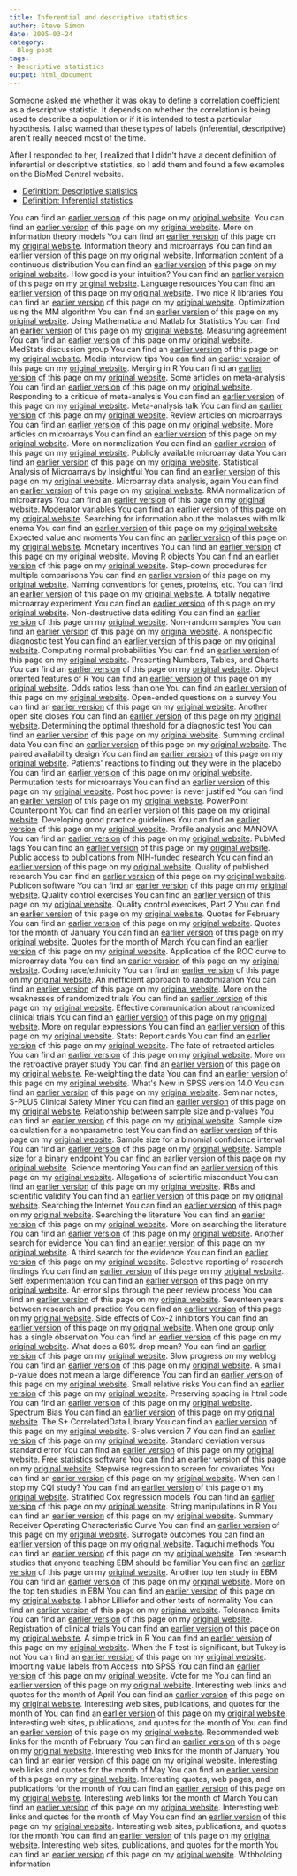 ```yaml
---
title: Inferential and descriptive statistics
author: Steve Simon
date: 2005-03-24
category:
- Blog post
tags:
- Descriptive statistics
output: html_document
---
```

Someone asked me whether it was okay to define a correlation coefficient
as a descriptive statistic. It depends on whether the correlation is
being used to describe a population or if it is intended to test a
particular hypothesis. I also warned that these types of labels
(inferential, descriptive) aren\'t really needed most of the time.

After I responded to her, I realized that I didn\'t have a decent
definition of inferential or descriptive statistics, so I add them and
found a few examples on the BioMed Central website.

-   [Definition: Descriptive
    statistics](www.childrensmercy.org/definitions/descriptive.statistics.htm)
-   [Definition: Inferential
    statistics](www.childrensmercy.org/definitions/inferential.statistics.htm)

You can find an [earlier version](http://www.pmean.com/05/InferentialDescriptive.html) of this page on my [original website](http://www.pmean.com/original_site.html).
You can find an [earlier version](http://www.pmean.com/05/InformationTheory.html) of this page on my [original website](http://www.pmean.com/original_site.html). More on information theory models
You can find an [earlier version](http://www.pmean.com/05/InformationTheoryA.html) of this page on my [original website](http://www.pmean.com/original_site.html). Information theory and microarrays
You can find an [earlier version](http://www.pmean.com/05/InformationTheoryB.html) of this page on my [original website](http://www.pmean.com/original_site.html). Information content of a continuous distribution
You can find an [earlier version](http://www.pmean.com/05/Intuition.html) of this page on my [original website](http://www.pmean.com/original_site.html). How good is your intuition?
You can find an [earlier version](http://www.pmean.com/05/LanguageResources.html) of this page on my [original website](http://www.pmean.com/original_site.html). Language resources
You can find an [earlier version](http://www.pmean.com/05/LibrariesR.html) of this page on my [original website](http://www.pmean.com/original_site.html). Two nice R libraries
You can find an [earlier version](http://www.pmean.com/05/MMalgorithm.html) of this page on my [original website](http://www.pmean.com/original_site.html). Optimization using the MM algorithm
You can find an [earlier version](http://www.pmean.com/05/MathematicaMatlab.html) of this page on my [original website](http://www.pmean.com/original_site.html). Using Mathematica and Matlab for Statistics
You can find an [earlier version](http://www.pmean.com/05/MeasuringAgreement.html) of this page on my [original website](http://www.pmean.com/original_site.html). Measuring agreement
You can find an [earlier version](http://www.pmean.com/05/MedStats.html) of this page on my [original website](http://www.pmean.com/original_site.html). MedStats discussion group
You can find an [earlier version](http://www.pmean.com/05/MediaInterviews.html) of this page on my [original website](http://www.pmean.com/original_site.html). Media interview tips
You can find an [earlier version](http://www.pmean.com/05/MergingInR.html) of this page on my [original website](http://www.pmean.com/original_site.html). Merging in R
You can find an [earlier version](http://www.pmean.com/05/MetaanalysisArticles.html) of this page on my [original website](http://www.pmean.com/original_site.html). Some articles on meta-analysis
You can find an [earlier version](http://www.pmean.com/05/MetaanalysisCritique.html) of this page on my [original website](http://www.pmean.com/original_site.html). Responding to a critique of meta-analysis
You can find an [earlier version](http://www.pmean.com/05/MetaanalysisTalk.html) of this page on my [original website](http://www.pmean.com/original_site.html). Meta-analysis talk
You can find an [earlier version](http://www.pmean.com/05/MicroArrayA.html) of this page on my [original website](http://www.pmean.com/original_site.html). Review articles on microarrays
You can find an [earlier version](http://www.pmean.com/05/MicroArrayB.html) of this page on my [original website](http://www.pmean.com/original_site.html). More articles on microarrays
You can find an [earlier version](http://www.pmean.com/05/MicroArrayD.html) of this page on my [original website](http://www.pmean.com/original_site.html). More on normalization
You can find an [earlier version](http://www.pmean.com/05/MicroArrayE.html) of this page on my [original website](http://www.pmean.com/original_site.html). Publicly available microarray data
You can find an [earlier version](http://www.pmean.com/05/MicroArrayF.html) of this page on my [original website](http://www.pmean.com/original_site.html). Statistical Analysis of Microarrays by Insightful
You can find an [earlier version](http://www.pmean.com/05/MicroarrayC.html) of this page on my [original website](http://www.pmean.com/original_site.html). Microarray data analysis, again
You can find an [earlier version](http://www.pmean.com/05/MicroarrayG.html) of this page on my [original website](http://www.pmean.com/original_site.html). RMA normalization of microarrays
You can find an [earlier version](http://www.pmean.com/05/ModeratorVariable.html) of this page on my [original website](http://www.pmean.com/original_site.html). Moderator variables
You can find an [earlier version](http://www.pmean.com/05/MolassesMilk.html) of this page on my [original website](http://www.pmean.com/original_site.html). Searching for information about the molasses with milk enema 
You can find an [earlier version](http://www.pmean.com/05/Moments.html) of this page on my [original website](http://www.pmean.com/original_site.html). Expected value and moments
You can find an [earlier version](http://www.pmean.com/05/MonetaryIncentives.html) of this page on my [original website](http://www.pmean.com/original_site.html). Monetary incentives
You can find an [earlier version](http://www.pmean.com/05/MovingRObjects.html) of this page on my [original website](http://www.pmean.com/original_site.html). Moving R objects
You can find an [earlier version](http://www.pmean.com/05/MultipleComparisons.html) of this page on my [original website](http://www.pmean.com/original_site.html). Step-down procedures for multiple comparisons
You can find an [earlier version](http://www.pmean.com/05/NamingGenes.html) of this page on my [original website](http://www.pmean.com/original_site.html). Naming conventions for genes, proteins, etc.
You can find an [earlier version](http://www.pmean.com/05/NegativeMicroarray.html) of this page on my [original website](http://www.pmean.com/original_site.html). A totally negative microarray experiment
You can find an [earlier version](http://www.pmean.com/05/NondestructiveEditing.html) of this page on my [original website](http://www.pmean.com/original_site.html). Non-destructive data editing
You can find an [earlier version](http://www.pmean.com/05/NonrandomSamples.html) of this page on my [original website](http://www.pmean.com/original_site.html). Non-random samples
You can find an [earlier version](http://www.pmean.com/05/NonspecificDiagnostic.html) of this page on my [original website](http://www.pmean.com/original_site.html). A nonspecific diagnostic test
You can find an [earlier version](http://www.pmean.com/05/NormalProbabilities.html) of this page on my [original website](http://www.pmean.com/original_site.html). Computing normal probabilities
You can find an [earlier version](http://www.pmean.com/05/NumbersTablesCharts.html) of this page on my [original website](http://www.pmean.com/original_site.html). Presenting Numbers, Tables, and Charts
You can find an [earlier version](http://www.pmean.com/05/ObjectOrientedR.html) of this page on my [original website](http://www.pmean.com/original_site.html). Object oriented features of R
You can find an [earlier version](http://www.pmean.com/05/OddsRatios.html) of this page on my [original website](http://www.pmean.com/original_site.html). Odds ratios less than one
You can find an [earlier version](http://www.pmean.com/05/OpenEndedQuestions.html) of this page on my [original website](http://www.pmean.com/original_site.html). Open-ended questions on a survey
You can find an [earlier version](http://www.pmean.com/05/OpenSite.html) of this page on my [original website](http://www.pmean.com/original_site.html). Another open site closes
You can find an [earlier version](http://www.pmean.com/05/OptimalThreshold.html) of this page on my [original website](http://www.pmean.com/original_site.html). Determining the optimal threshold for a diagnostic test
You can find an [earlier version](http://www.pmean.com/05/OrdinalData.html) of this page on my [original website](http://www.pmean.com/original_site.html). Summing ordinal data
You can find an [earlier version](http://www.pmean.com/05/PairedAvailability.html) of this page on my [original website](http://www.pmean.com/original_site.html). The paired availability design
You can find an [earlier version](http://www.pmean.com/05/PatientsReactions.html) of this page on my [original website](http://www.pmean.com/original_site.html). Patients' reactions to finding out they were in the placebo 
You can find an [earlier version](http://www.pmean.com/05/PermutationTests.html) of this page on my [original website](http://www.pmean.com/original_site.html). Permutation tests for microarrays
You can find an [earlier version](http://www.pmean.com/05/PostHocPower.html) of this page on my [original website](http://www.pmean.com/original_site.html). Post hoc power is never justified
You can find an [earlier version](http://www.pmean.com/05/PowerPointA.html) of this page on my [original website](http://www.pmean.com/original_site.html). PowerPoint Counterpoint
You can find an [earlier version](http://www.pmean.com/05/PracticeGuidelines.html) of this page on my [original website](http://www.pmean.com/original_site.html). Developing good practice guidelines
You can find an [earlier version](http://www.pmean.com/05/ProfileAnalysis.html) of this page on my [original website](http://www.pmean.com/original_site.html). Profile analysis and MANOVA
You can find an [earlier version](http://www.pmean.com/05/PubMedTags.html) of this page on my [original website](http://www.pmean.com/original_site.html). PubMed tags
You can find an [earlier version](http://www.pmean.com/05/PublicAccess.html) of this page on my [original website](http://www.pmean.com/original_site.html). Public access to publications from NIH-funded research
You can find an [earlier version](http://www.pmean.com/05/PublicationQuality.html) of this page on my [original website](http://www.pmean.com/original_site.html). Quality of published research
You can find an [earlier version](http://www.pmean.com/05/Publicon.html) of this page on my [original website](http://www.pmean.com/original_site.html). Publicon software
You can find an [earlier version](http://www.pmean.com/05/QualityControlExercises.html) of this page on my [original website](http://www.pmean.com/original_site.html). Quality control exercises
You can find an [earlier version](http://www.pmean.com/05/QualityControlExercsiesPart2.html) of this page on my [original website](http://www.pmean.com/original_site.html). Quality control exercises, Part 2
You can find an [earlier version](http://www.pmean.com/05/QuotesFebruary.html) of this page on my [original website](http://www.pmean.com/original_site.html). Quotes for February
You can find an [earlier version](http://www.pmean.com/05/QuotesJanuary.html) of this page on my [original website](http://www.pmean.com/original_site.html). Quotes for the month of January
You can find an [earlier version](http://www.pmean.com/05/QuotesMarch.html) of this page on my [original website](http://www.pmean.com/original_site.html). Quotes for the month of March
You can find an [earlier version](http://www.pmean.com/05/ROCcurve.html) of this page on my [original website](http://www.pmean.com/original_site.html). Application of the ROC curve to microarray data
You can find an [earlier version](http://www.pmean.com/05/RaceEthnicity.html) of this page on my [original website](http://www.pmean.com/original_site.html). Coding race/ethnicity
You can find an [earlier version](http://www.pmean.com/05/Randomization.html) of this page on my [original website](http://www.pmean.com/original_site.html). An inefficient approach to randomization
You can find an [earlier version](http://www.pmean.com/05/RandomizedTrials.html) of this page on my [original website](http://www.pmean.com/original_site.html). More on the weaknesses of randomized trials
You can find an [earlier version](http://www.pmean.com/05/RandomizedTrialsA.html) of this page on my [original website](http://www.pmean.com/original_site.html). Effective communication about randomized clinical trials 
You can find an [earlier version](http://www.pmean.com/05/RegularExpressions.html) of this page on my [original website](http://www.pmean.com/original_site.html). More on regular expressions
You can find an [earlier version](http://www.pmean.com/05/ReportCards.html) of this page on my [original website](http://www.pmean.com/original_site.html). Stats: Report cards
You can find an [earlier version](http://www.pmean.com/05/RetractedArticles.html) of this page on my [original website](http://www.pmean.com/original_site.html). The fate of retracted articles
You can find an [earlier version](http://www.pmean.com/05/RetroactivePrayer.html) of this page on my [original website](http://www.pmean.com/original_site.html). More on the retroactive prayer study
You can find an [earlier version](http://www.pmean.com/05/ReweightingData.html) of this page on my [original website](http://www.pmean.com/original_site.html). Re-weighting the data
You can find an [earlier version](http://www.pmean.com/05/SPSSversion14.html) of this page on my [original website](http://www.pmean.com/original_site.html). What's New in SPSS version 14.0
You can find an [earlier version](http://www.pmean.com/05/SafetyMiner.html) of this page on my [original website](http://www.pmean.com/original_site.html). Seminar notes, S-PLUS Clinical Safety Miner
You can find an [earlier version](http://www.pmean.com/05/SampleSize.html) of this page on my [original website](http://www.pmean.com/original_site.html). Relationship between sample size and p-values
You can find an [earlier version](http://www.pmean.com/05/SampleSizeA.html) of this page on my [original website](http://www.pmean.com/original_site.html). Sample size calculation for a nonparametric test
You can find an [earlier version](http://www.pmean.com/05/SampleSizeB.html) of this page on my [original website](http://www.pmean.com/original_site.html). Sample size for a binomial confidence interval
You can find an [earlier version](http://www.pmean.com/05/SampleSizeBinary.html) of this page on my [original website](http://www.pmean.com/original_site.html). Sample size for a binary endpoint
You can find an [earlier version](http://www.pmean.com/05/ScienceMentoring.html) of this page on my [original website](http://www.pmean.com/original_site.html). Science mentoring
You can find an [earlier version](http://www.pmean.com/05/ScientificMisconduct.html) of this page on my [original website](http://www.pmean.com/original_site.html). Allegations of scientific misconduct
You can find an [earlier version](http://www.pmean.com/05/ScientificValidity.html) of this page on my [original website](http://www.pmean.com/original_site.html). IRBs and scientific validity
You can find an [earlier version](http://www.pmean.com/05/SearchInternet.html) of this page on my [original website](http://www.pmean.com/original_site.html). Searching the Internet
You can find an [earlier version](http://www.pmean.com/05/SearchLiterature.html) of this page on my [original website](http://www.pmean.com/original_site.html). Searching the literature
You can find an [earlier version](http://www.pmean.com/05/SearchLiteratureA.html) of this page on my [original website](http://www.pmean.com/original_site.html). More on searching the literature
You can find an [earlier version](http://www.pmean.com/05/SearchLiteratureB.html) of this page on my [original website](http://www.pmean.com/original_site.html). Another search for evidence
You can find an [earlier version](http://www.pmean.com/05/SearchLiteratureC.html) of this page on my [original website](http://www.pmean.com/original_site.html). A third search for the evidence
You can find an [earlier version](http://www.pmean.com/05/SelectiveReporting.html) of this page on my [original website](http://www.pmean.com/original_site.html). Selective reporting of research findings
You can find an [earlier version](http://www.pmean.com/05/SelfExperimentation.html) of this page on my [original website](http://www.pmean.com/original_site.html). Self experimentation
You can find an [earlier version](http://www.pmean.com/05/SensitivityError.html) of this page on my [original website](http://www.pmean.com/original_site.html). An error slips through the peer review process
You can find an [earlier version](http://www.pmean.com/05/SeventeenYears.html) of this page on my [original website](http://www.pmean.com/original_site.html). Seventeen years between research and practice
You can find an [earlier version](http://www.pmean.com/05/SideEffects.html) of this page on my [original website](http://www.pmean.com/original_site.html). Side effects of Cox-2 inhibitors
You can find an [earlier version](http://www.pmean.com/05/SingleObservation.html) of this page on my [original website](http://www.pmean.com/original_site.html). When one group only has a single observation
You can find an [earlier version](http://www.pmean.com/05/SixtyPercentDrop.html) of this page on my [original website](http://www.pmean.com/original_site.html). What does a 60% drop mean?
You can find an [earlier version](http://www.pmean.com/05/SlowProgress.html) of this page on my [original website](http://www.pmean.com/original_site.html). Slow progress on my weblog
You can find an [earlier version](http://www.pmean.com/05/SmallPvalue.html) of this page on my [original website](http://www.pmean.com/original_site.html). A small p-value does not mean a large difference
You can find an [earlier version](http://www.pmean.com/05/SmallRelativeRisk.html) of this page on my [original website](http://www.pmean.com/original_site.html). Small relative risks
You can find an [earlier version](http://www.pmean.com/05/SpacingHtml.html) of this page on my [original website](http://www.pmean.com/original_site.html). Preserving spacing in html code
You can find an [earlier version](http://www.pmean.com/05/SpectrumBias.html) of this page on my [original website](http://www.pmean.com/original_site.html). Spectrum Bias
You can find an [earlier version](http://www.pmean.com/05/SplusCorrelatedData.html) of this page on my [original website](http://www.pmean.com/original_site.html). The S+ CorrelatedData Library
You can find an [earlier version](http://www.pmean.com/05/SplusVersion7.html) of this page on my [original website](http://www.pmean.com/original_site.html). S-plus version 7
You can find an [earlier version](http://www.pmean.com/05/StandardError.html) of this page on my [original website](http://www.pmean.com/original_site.html). Standard deviation versus standard error
You can find an [earlier version](http://www.pmean.com/05/StatisticsSoftware.html) of this page on my [original website](http://www.pmean.com/original_site.html). Free statistics software
You can find an [earlier version](http://www.pmean.com/05/StepwiseRegression.html) of this page on my [original website](http://www.pmean.com/original_site.html). Stepwise regression to screen for covariates
You can find an [earlier version](http://www.pmean.com/05/StopStudy.html) of this page on my [original website](http://www.pmean.com/original_site.html). When can I stop my CQI study?
You can find an [earlier version](http://www.pmean.com/05/StratifiedCoxRegression.html) of this page on my [original website](http://www.pmean.com/original_site.html). Stratified Cox regression models
You can find an [earlier version](http://www.pmean.com/05/StringsR.html) of this page on my [original website](http://www.pmean.com/original_site.html). String manipulations in R
You can find an [earlier version](http://www.pmean.com/05/SummaryROC.html) of this page on my [original website](http://www.pmean.com/original_site.html). Summary Receiver Operating Characteristic Curve
You can find an [earlier version](http://www.pmean.com/05/SurrogateOutcomes.html) of this page on my [original website](http://www.pmean.com/original_site.html). Surrogate outcomes
You can find an [earlier version](http://www.pmean.com/05/TaguchiMethods.html) of this page on my [original website](http://www.pmean.com/original_site.html). Taguchi methods
You can find an [earlier version](http://www.pmean.com/05/TenStudies.html) of this page on my [original website](http://www.pmean.com/original_site.html). Ten research studies that anyone teaching EBM should be familiar 
You can find an [earlier version](http://www.pmean.com/05/TenStudiesA.html) of this page on my [original website](http://www.pmean.com/original_site.html). Another top ten study in EBM
You can find an [earlier version](http://www.pmean.com/05/TenStudiesB.html) of this page on my [original website](http://www.pmean.com/original_site.html). More on the top ten studies in EBM
You can find an [earlier version](http://www.pmean.com/05/TestsNormality.html) of this page on my [original website](http://www.pmean.com/original_site.html). I abhor Lilliefor and other tests of normality
You can find an [earlier version](http://www.pmean.com/05/ToleranceLimits.html) of this page on my [original website](http://www.pmean.com/original_site.html). Tolerance limits
You can find an [earlier version](http://www.pmean.com/05/TrialRegistration.html) of this page on my [original website](http://www.pmean.com/original_site.html). Registration of clinical trials
You can find an [earlier version](http://www.pmean.com/05/TrickR.html) of this page on my [original website](http://www.pmean.com/original_site.html). A simple trick in R
You can find an [earlier version](http://www.pmean.com/05/TukeyTest.html) of this page on my [original website](http://www.pmean.com/original_site.html). When the F test is significant, but Tukey is not
You can find an [earlier version](http://www.pmean.com/05/ValueLabels.html) of this page on my [original website](http://www.pmean.com/original_site.html). Importing value labels from Access into SPSS
You can find an [earlier version](http://www.pmean.com/05/VoteForMe.html) of this page on my [original website](http://www.pmean.com/original_site.html). Vote for me
You can find an [earlier version](http://www.pmean.com/05/WebLinksApril.html) of this page on my [original website](http://www.pmean.com/original_site.html). Interesting web links and quotes for the month of April
You can find an [earlier version](http://www.pmean.com/05/WebLinksAugust.html) of this page on my [original website](http://www.pmean.com/original_site.html). Interesting web sites, publications, and quotes for the month of 
You can find an [earlier version](http://www.pmean.com/05/WebLinksDecember.html) of this page on my [original website](http://www.pmean.com/original_site.html). Interesting web sites, publications, and quotes for the month of 
You can find an [earlier version](http://www.pmean.com/05/WebLinksFebruary.html) of this page on my [original website](http://www.pmean.com/original_site.html). Recommended web links for the month of February
You can find an [earlier version](http://www.pmean.com/05/WebLinksJanuary.html) of this page on my [original website](http://www.pmean.com/original_site.html). Interesting web links for the month of January
You can find an [earlier version](http://www.pmean.com/05/WebLinksJuly.html) of this page on my [original website](http://www.pmean.com/original_site.html). Interesting web links and quotes for the month of May
You can find an [earlier version](http://www.pmean.com/05/WebLinksJune.html) of this page on my [original website](http://www.pmean.com/original_site.html). Interesting quotes, web pages, and publications for the month of 
You can find an [earlier version](http://www.pmean.com/05/WebLinksMarch.html) of this page on my [original website](http://www.pmean.com/original_site.html). Interesting web links for the month of March
You can find an [earlier version](http://www.pmean.com/05/WebLinksMay.html) of this page on my [original website](http://www.pmean.com/original_site.html). Interesting web links and quotes for the month of May
You can find an [earlier version](http://www.pmean.com/05/WebLinksSeptember.html) of this page on my [original website](http://www.pmean.com/original_site.html). Interesting web sites, publications, and quotes for the month 
You can find an [earlier version](http://www.pmean.com/05/WeblinksOctober.html) of this page on my [original website](http://www.pmean.com/original_site.html). Interesting web sites, publications, and quotes for the month 
You can find an [earlier version](http://www.pmean.com/05/WithholdingInformation.html) of this page on my [original website](http://www.pmean.com/original_site.html). Withholding information